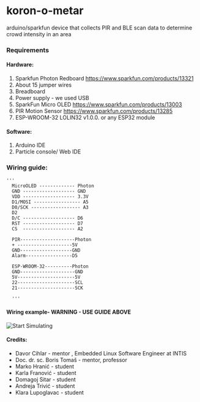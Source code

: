 # koron-o-metar
arduino/sparkfun device that collects PIR and BLE scan data to determine crowd intensity in an area

### Requirements
 ####  Hardware:
  1. Sparkfun Photon Redboard https://www.sparkfun.com/products/13321
  1. About 15 jumper wires
  1. Breadboard
  1. Power supply - we used USB
  1. SparkFun Micro OLED https://www.sparkfun.com/products/13003
  1. PIR Motion Sensor https://www.sparkfun.com/products/13285
  1. ESP-WROOM-32 LOLIN32 v1.0.0. or any ESP32 module
#### Software:

  1. Arduino IDE
  2. Particle console/ Web IDE
    
    
 ### Wiring guide:
    '''
      MicroOLED ------------- Photon
      GND ------------------- GND
      VDD ------------------- 3.3V 
      D1/MOSI ----------------- A5 
      D0/SCK ------------------ A3 
      D2 
      D/C ------------------- D6 
      RST ------------------- D7 
      CS  ------------------- A2
     
      PIR--------------------Photon
      + --------------------5V
      GND-------------------GND
      Alarm-----------------D5
      
      ESP-WROOM-32----------Photon
      GND--------------------GND
      5V---------------------5V
      22---------------------SCL
      21---------------------SCK
          
      '''
      
 #### Wiring example- WARNING - USE GUIDE ABOVE
 ![Start Simulating](https://user-images.githubusercontent.com/76110238/122606330-1234c300-d079-11eb-97d0-16c0170ef097.png)
      
#### Credits:
* Davor Cihlar - mentor , Embedded Linux Software Engineer at INTIS
* Doc. dr. sc. Boris Tomaš - mentor, professor
* Marko Hranić - student
* Karla Franović - student
* Domagoj Sitar - student
* Andreja Trivić - student
* Klara Lupoglavac - student
